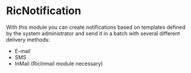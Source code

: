 # RicNotification

With this module you can create notifications based on templates defined by the system administrator and send it in a batch with several different delivery methods:

- E-mail
- SMS
- InMail (RicInmail module necessary)